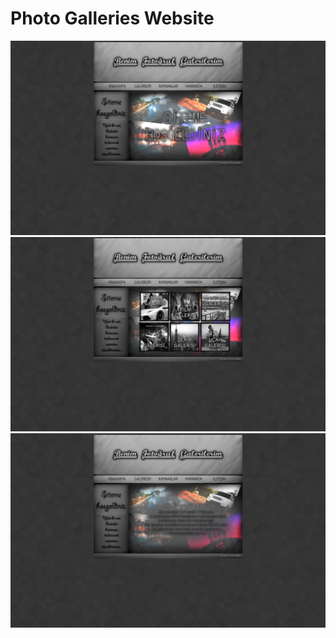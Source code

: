# Photo Galleries Website

![photo-galleries-website-image-01](screenshots/photo-galleries-website-image-01.png)
![photo-galleries-website-image-02](screenshots/photo-galleries-website-image-02.png)
![photo-galleries-website-image-03](screenshots/photo-galleries-website-image-03.png)